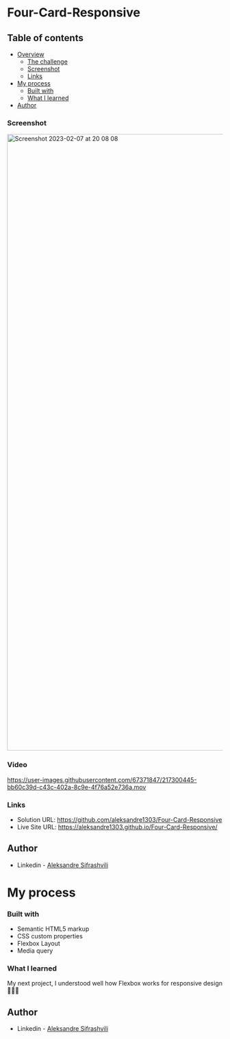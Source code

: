 # Four-Card-Responsive



## Table of contents

- [Overview](#overview)
  - [The challenge](#the-challenge)
  - [Screenshot](#screenshot)
  - [Links](#links)
- [My process](#my-process)
  - [Built with](#built-with)
  - [What I learned](#what-i-learned)
- [Author](#author)


### Screenshot

<img width="1440" alt="Screenshot 2023-02-07 at 20 08 08" src="https://user-images.githubusercontent.com/67371847/217300366-5a1866cc-3e2f-4f6b-85d6-3a0d8c3db3df.png">


### Video

https://user-images.githubusercontent.com/67371847/217300445-bb60c39d-c43c-402a-8c9e-4f76a52e736a.mov


### Links

- Solution URL:  https://github.com/aleksandre1303/Four-Card-Responsive  
- Live Site URL: https://aleksandre1303.github.io/Four-Card-Responsive/


## Author

- Linkedin - [Aleksandre Sifrashvili](https://www.linkedin.com/in/aleksandre-sifrashvili-3673a2214/)


# My process

### Built with

- Semantic HTML5 markup
- CSS custom properties
- Flexbox Layout
- Media query


### What I learned

My next project, I understood well how Flexbox works for responsive design 🚀🚀✊


## Author

- Linkedin - [Aleksandre Sifrashvili](https://www.linkedin.com/in/aleksandre-sifrashvili-3673a2214/)
